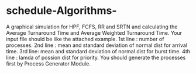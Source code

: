 # schedule-Algorithms-
A graphical simulation for HPF, FCFS, RR and SRTN and calculating the Average Turnaround Time and Average Weighted Turnaround Time.
Your input file should be like the attached example.
1st line : number of processes.
2nd line : mean and standard deviation of normal dist for arrival time.
3rd line: mean and standard deviation of normal dist for burst time.
4th line : lamda of possion dist for priority.
You should generate the processes first by Process Generator Module.

